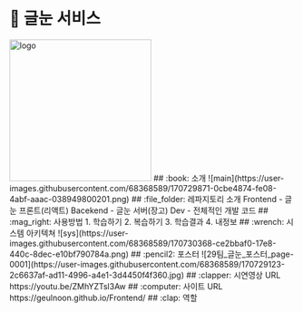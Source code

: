 # :green_book: 글눈 서비스
<img width="250" alt="logo" src="https://user-images.githubusercontent.com/68368589/170729953-c726f81e-06d4-4a29-befa-250460b7e5be.png">
## :book: 소개
![main](https://user-images.githubusercontent.com/68368589/170729871-0cbe4874-fe08-4abf-aaac-038949800201.png)
## :file_folder: 레파지토리 소개
Frontend - 글눈 프론트(리액트)
Bacekend - 글눈 서버(장고)
Dev - 전체적인 개발 코드
## :mag_right: 사용방법
1. 학습하기
2. 복습하기
3. 학습결과
4. 내정보
## :wrench: 시스템 아키텍쳐
![sys](https://user-images.githubusercontent.com/68368589/170730368-ce2bbaf0-17e8-440c-8dec-e10bf790784a.png)
## :pencil2: 포스터
![29팀_글눈_포스터_page-0001](https://user-images.githubusercontent.com/68368589/170729123-2c6637af-ad11-4996-a4e1-3d4450f4f360.jpg)
## :clapper: 시연영상 URL
https://youtu.be/ZMhYZTsl3Aw
## :computer: 사이트 URL
https://geulnoon.github.io/Frontend/
## :clap: 역할
